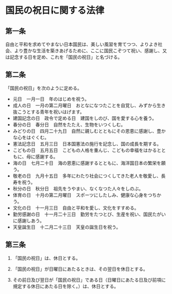 # 国民の祝日に関する法律

## 第一条

自由と平和を求めてやまない日本国民は、美しい風習を育てつつ、よりよき社会、より豊かな生活を築きあげるために、ここに国民こぞつて祝い、感謝し、又は記念する日を定め、これを「国民の祝日」と名づける。

## 第二条

「国民の祝日」を次のように定める。

- 元日　一月一日　年のはじめを祝う。
- 成人の日　一月の第二月曜日　おとなになつたことを自覚し、みずから生き抜こうとする青年を祝いはげます。
- 建国記念の日　政令で定める日　建国をしのび、国を愛する心を養う。
- 春分の日　春分日　自然をたたえ、生物をいつくしむ。
- みどりの日　四月二十九日　自然に親しむとともにその恩恵に感謝し、豊かな心をはぐくむ。
- 憲法記念日　五月三日　日本国憲法の施行を記念し、国の成長を期する。
- こどもの日　五月五日　こどもの人格を重んじ、こどもの幸福をはかるとともに、母に感謝する。
- 海の日　七月二十日　海の恩恵に感謝するとともに、海洋国日本の繁栄を願う。
- 敬老の日　九月十五日　多年にわたり社会につくしてきた老人を敬愛し、長寿を祝う。
- 秋分の日　秋分日　祖先をうやまい、なくなつた人々をしのぶ。
- 体育の日　十月の第二月曜日　スポーツにしたしみ、健康な心身をつちかう。
- 文化の日　十一月三日　自由と平和を愛し、文化をすすめる。
- 勤労感謝の日　十一月二十三日　勤労をたつとび、生産を祝い、国民たがいに感謝しあう。
- 天皇誕生日　十二月二十三日　天皇の誕生日を祝う。

## 第三条

1. 「国民の祝日」は、休日とする。

2. 「国民の祝日」が日曜日にあたるときは、その翌日を休日とする。

3. その前日及び翌日が「国民の祝日」である日（日曜日にあたる日及び前項に規定する休日にあたる日を除く。）は、休日とする。
